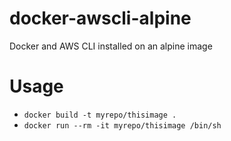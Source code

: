 # docker-awscli-alpine
Docker and AWS CLI installed on an alpine image

# Usage
- `docker build -t myrepo/thisimage .`
- `docker run --rm -it myrepo/thisimage /bin/sh`
